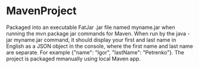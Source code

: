 # MavenProject
Packaged into an executable FatJar .jar file named myname.jar when running the mvn package jar commands for Maven. 
When run by the java -jar myname.jar command, it should display your first and last name in English as a JSON object in the console, where the first name and last name are separate. For example {"name": "Igor", "lastName": "Petrenko"}.
The project is packaged mmanually using local Maven app. 
